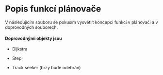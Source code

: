 # Popis funkcí plánovače

V následujícím souboru se pokusím vysvětlit koncepci funkcí v plánovači a v doprovodných souborech.

#### Doprovodnými objekty jsou

- Dijkstra

- Step

- Track seeker (brzy bude odebrán)

  